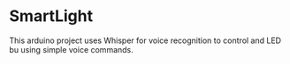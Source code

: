# SmartLight
This arduino project uses Whisper for voice recognition to control and LED bu using simple voice commands. 
